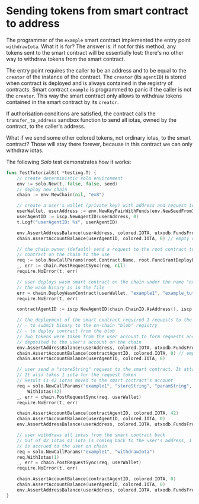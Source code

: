 # Sending tokens from smart contract to address

The programmer of the `example` smart contract implemented the entry point 
`withdrawIota`. What it is for? The answer is: if not for this method, any tokens sent to the
smart contract will be essentially lost: there's no other way to withdraw tokens
from the smart contract.

The entry point requires the caller to be an address and to be equal to the 
`creator` of the instance of the contract. The `creator` (its `agentID`) is
stored when contract is deployed and is always contained in the registry of contracts.
Smart contract `example` is programmed to panic if the caller is not the `creator`.
This way the smart contract only allows to withdraw tokens contained in the smart contract by its `creator`.

If authorisation conditions are satisfied, the contract calls the `transfer_to_address`
sandbox function to send all iotas, owned by the contract, to the caller's 
address.

What if we send some other colored tokens, not ordinary iotas, to the smart
contract? Those will stay there forever, because in this contract we can only
withdraw iotas.

The following _Solo_ test demonstrates how it works:

```go
func TestTutorial8(t *testing.T) {
	// create deterministic solo environment
	env := solo.New(t, false, false, seed)
	// deploy new chain
	chain := env.NewChain(nil, "ex8")

	// create a user's wallet (private key) with address and request iotas from the faucet.
	userWallet, userAddress := env.NewKeyPairWithFunds(env.NewSeedFromIndex(5))
	userAgentID := iscp.NewAgentID(userAddress, 0)
	t.Logf("userAgentID: %s", userAgentID)

	env.AssertAddressBalance(userAddress, colored.IOTA, utxodb.FundsFromFaucetAmount)
	chain.AssertAccountBalance(userAgentID, colored.IOTA, 0) // empty on-chain

	// the chain owner (default) send a request to the root contract to grant right to deploy
	// contract on the chain to the use
	req := solo.NewCallParams(root.Contract.Name, root.FuncGrantDeployPermission.Name, root.ParamDeployer, userAgentID).WithIotas(1)
	_, err := chain.PostRequestSync(req, nil)
	require.NoError(t, err)

	// user deploys wasm smart contract on the chain under the name "example1"
	// the wasm binary is in the file
	err = chain.DeployWasmContract(userWallet, "example1", "example_tutorial_bg.wasm")
	require.NoError(t, err)

	contractAgentID := iscp.NewAgentID(chain.ChainID.AsAddress(), iscp.Hn("example1"))

	// the deployment of the smart contract required 1 requests to the root contract:
	// - to submit binary to the on-chain "blob" registry
	// - to deploy contract from the blob
	// Two tokens were taken from the user account to form requests and then were
	// deposited to the user's account on the chain
	env.AssertAddressBalance(userAddress, colored.IOTA, utxodb.FundsFromFaucetAmount-2)
	chain.AssertAccountBalance(contractAgentID, colored.IOTA, 0) // empty on-chain
	chain.AssertAccountBalance(userAgentID, colored.IOTA, 0)

	// user send a "storeString" request to the smart contract. It attaches 42 iotas to the request
	// It also takes 1 iota for the request token
	// Result is 42 iotas moved to the smart contract's account
	req = solo.NewCallParams("example1", "storeString", "paramString", "Hello, world!").
		WithIotas(42)
	_, err = chain.PostRequestSync(req, userWallet)
	require.NoError(t, err)

	chain.AssertAccountBalance(contractAgentID, colored.IOTA, 42)
	chain.AssertAccountBalance(userAgentID, colored.IOTA, 0)
	env.AssertAddressBalance(userAddress, colored.IOTA, utxodb.FundsFromFaucetAmount-44)

	// user withdraws all iotas from the smart contract back
	// Out of 42 iotas 41 iota is coming back to the user's address, 1 iotas
	// is accrued to the user on chain
	req = solo.NewCallParams("example1", "withdrawIota")
	req.WithIotas(1)
	_, err = chain.PostRequestSync(req, userWallet)
	require.NoError(t, err)

	chain.AssertAccountBalance(contractAgentID, colored.IOTA, 0)
	chain.AssertAccountBalance(userAgentID, colored.IOTA, 0)
	env.AssertAddressBalance(userAddress, colored.IOTA, utxodb.FundsFromFaucetAmount-44+42)
}
```